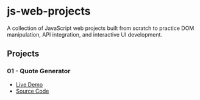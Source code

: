 # js-web-projects
A collection of JavaScript web projects built from scratch to practice DOM manipulation, API integration, and interactive UI development.

## Projects
### 01 - Quote Generator
- [Live Demo](https://quotegen-auto.netlify.app/)
- [Source Code](https://quotegen-auto.netlify.app/)
